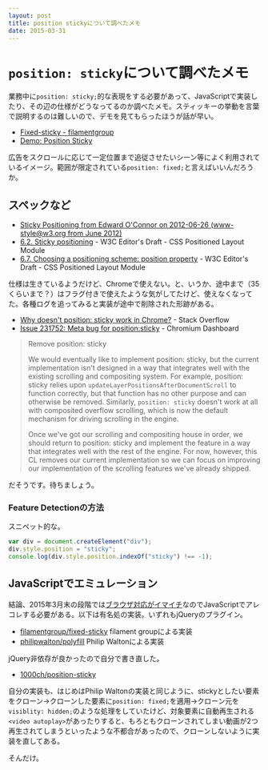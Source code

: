 ```yaml
---
layout: post
title: position stickyについて調べたメモ
date: 2015-03-31
---
```


# `position: sticky`について調べたメモ

業務中に`position: sticky;`的な表現をする必要があって、JavaScriptで実装したり、その辺の仕様がどうなってるのか調べたメモ。スティッキーの挙動を言葉で説明するのは難しいので、デモを見てもらったほうが話が早い。

- [Fixed-sticky - filamentgroup](http://filamentgroup.github.io/fixed-sticky/demos/demo.html)
- [Demo: Position Sticky](http://philipwalton.github.io/polyfill/demos/position-sticky/)

広告をスクロールに応じて一定位置まで追従させたいシーン等によく利用されているイメージ。範囲が限定されている`position: fixed;`と言えばいいんだろうか。

## スペックなど

- [Sticky Positioning from Edward O'Connor on 2012-06-26 (www-style@w3.org from June 2012)](https://lists.w3.org/Archives/Public/www-style/2012Jun/0627.html)
- [6.2. Sticky positioning](http://dev.w3.org/csswg/css-position/#sticky-pos) - W3C Editor's Draft - CSS Positioned Layout Module
- [6.7. Choosing a positioning scheme: position property](http://dev.w3.org/csswg/css-position/#position-property) - W3C Editor's Draft - CSS Positioned Layout Module

仕様は生きているようだけど、Chromeで使えない。と、いうか、途中まで（35くらいまで？）はフラグ付きで使えたような気がしてたけど、使えなくなってた。各種ログを追ってみると実装が途中で削除された形跡がある。

- [Why doesn't position: sticky work in Chrome?](http://stackoverflow.com/questions/15646747/why-doesnt-position-sticky-work-in-chrome) - Stack Overflow
- [Issue 231752: Meta bug for position:sticky](https://code.google.com/p/chromium/issues/detail?id=231752) - Chromium Dashboard

> Remove position: sticky
>
> We would eventually like to implement position: sticky, but the current implementation isn't designed in a way that integrates well with the existing scrolling and compositing system. For example, position: sticky relies upon `updateLayerPositionsAfterDocumentScroll` to function correctly, but that function has no other purpose and can otherwise be removed. Similarly, `position: sticky` doesn't work at all with composited overflow scrolling, which is now the default mechanism for driving scrolling in the engine.
>
> Once we've got our scrolling and compositing house in order, we should return to position: sticky and implement the feature in a way that integrates well with the rest of the engine. For now, however, this CL removes our current implementation so we can focus on improving our implementation of the scrolling
features we've already shipped.

だそうです。待ちましょう。

### Feature Detectionの方法

スニペット的な。

```js
var div = document.createElement("div");
div.style.position = "sticky";
console.log(div.style.position.indexOf("sticky") !== -1);
```

## JavaScriptでエミュレーション

結論、2015年3月末の段階では[ブラウザ対応がイマイチ](http://caniuse.com/#search=sticky)なのでJavaScriptでアレコレする必要がある。以下は有名処の実装。いずれもjQueryのプラグイン。

- [filamentgroup/fixed-sticky](https://github.com/filamentgroup/fixed-sticky) filament groupによる実装
- [philipwalton/polyfill](https://github.com/philipwalton/polyfill/tree/master/demos/position-sticky) Philip Waltonによる実装

jQuery非依存が良かったので自分で書き直した。

- [1000ch/position-sticky](https://github.com/1000ch/position-sticky)

自分の実装も、はじめはPhilip Waltonの実装と同じように、stickyとしたい要素をクローン→クローンした要素に`position: fixed;`を適用→クローン元を`visiblity: hidden;`のような処理をしていたけど、対象要素に自動再生される`<video autoplay>`があったりすると、もろともクローンされてしまい動画が2つ再生されてしまうといったような不都合があったので、クローンしないように実装を直してある。
    
そんだけ。